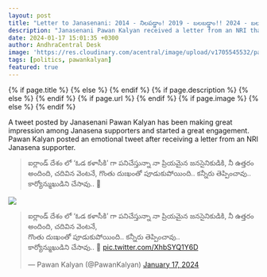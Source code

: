 ```yaml
---
layout: post
title: "Letter to Janasenani: 2014 - నిలపడ్డాం! 2019 - బలబడ్డాం!! 2024 - బలంగా కలపడదాం!!!"
description: "Janasenani Pawan Kalyan received a letter from an NRI that made him emotional and shared the letter on his Twitter account."
date: 2024-01-17 15:01:35 +0300
author: AndhraCentral Desk
image: 'https://res.cloudinary.com/acentral/image/upload/v1705545532/pawank/DmD2hLBUwAItaYE_mq2q8m.jpg'
tags: [politics, pawankalyan]
featured: true
---
```


<meta content="{{ site.title }}" property="og:site_name">
{% if page.title %}
  <meta content="{{ page.title }}" property="og:title">
{% else %}
  <meta content="{{ site.title }}" property="og:title">
{% endif %}
{% if page.description %}
  <meta content="{{ page.description }}" property="og:description">
{% else %}
  <meta content="{{ site.description }}" property="og:description">
{% endif %}
{% if page.url %}
  <meta content="{{ site.url }}{{ page.url }}" property="og:url">
{% endif %}
{% if page.image %}
  <meta content="https://res.cloudinary.com/acentral/image/upload/v1705545532/pawank/DmD2hLBUwAItaYE_mq2q8m.jpg" property="og:image">
{% else %}
  <meta content="{{ site.url }}/images/og.png" property="og:image">
{% endif %}

A tweet posted by Janasenani Pawan Kalyan has been making great impression among Janasena supporters and started a great engagement. Pawan Kalyan posted an emotional tweet after receiving a letter from an NRI Janasena supporter. 

> ఐర్లాండ్ దేశం లో  ‘ఓడ కళాసీకి’ గా పనిచేస్తున్నా నా ప్రియమైన జనసైనికుడికి, నీ ఉత్తరం అందింది, చదివిన వెంటనే, గొంతు దుఃఖంతో పూడుకుపోయింది.. కన్నీరు తెప్పించావు.. కార్యోన్ముఖుడిని చేసావు.. 🙏

<div class="gallery-box">
  <div class="gallery">
    <img src="https://res.cloudinary.com/acentral/image/upload/v1705545601/pawank/GED_XdeacAQz0Ja_z4rqf2.jpg"  loading="lazy">
  </div>
</div>

<blockquote class="twitter-tweet"><p lang="te" dir="ltr">ఐర్లాండ్ దేశం లో ‘ఓడ కళాసీకి’ గా పనిచేస్తున్నా నా ప్రియమైన జనసైనికుడికి, నీ ఉత్తరం అందింది, చదివిన వెంటనే,<br>గొంతు దుఃఖంతో పూడుకుపోయింది.. కన్నీరు తెప్పించావు..<br>కార్యోన్ముఖుడిని చేసావు.. 🙏 <a href="https://t.co/XhbSYQ1Y6D">pic.twitter.com/XhbSYQ1Y6D</a></p>&mdash; Pawan Kalyan (@PawanKalyan) <a href="https://twitter.com/PawanKalyan/status/1747677440078672281?ref_src=twsrc%5Etfw">January 17, 2024</a></blockquote> <script async src="https://platform.twitter.com/widgets.js" charset="utf-8"></script>
